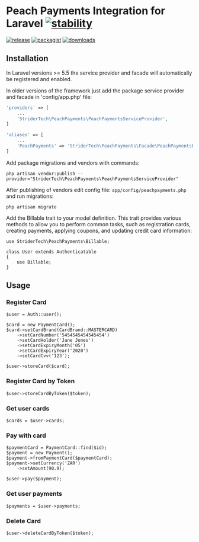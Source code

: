 # Peach Payments Integration for Laravel [![stability][0.2]][0.1]
[![release][1]][1.1] [![packagist][3]][3.1] [![downloads][5]][3.1]

## Installation

In Laravel versions >= 5.5 the service provider and facade will automatically be registered and enabled. 

In older versions of the framework just add the package service provider and facade in 'config/app.php' file:
```php
'providers' => [
    ...
    'StriderTech\PeachPayments\PeachPaymentsServiceProvider',
]

'aliases' => [
    ...
    'PeachPayments' => 'StriderTech\PeachPayments\Facade\PeachPaymentsFacade',
]
```

Add package migrations and vendors with commands:
```
php artisan vendor:publish --provider="StriderTech\PeachPayments\PeachPaymentsServiceProvider"
```
After publishing of vendors edit config file: `app/config/peachpayments.php` and run migrations: 
```
php artisan migrate
```

Add the Billable trait to your model definition. This trait provides various methods to allow you to perform common tasks, such as registration cards, creating payments, applying coupons, and updating credit card information:

```
use StriderTech\PeachPayments\Billable;

class User extends Authenticatable
{
    use Billable;
}
```

## Usage

### Register Card

```
$user = Auth::user();

$card = new PaymentCard();
$card->setCardBrand(CardBrand::MASTERCARD)
    ->setCardNumber('5454545454545454')
    ->setCardHolder('Jane Jones')
    ->setCardExpiryMonth('05')
    ->setCardExpiryYear('2020')
    ->setCardCvv('123');
    
$user->storeCard($card);
```

### Register Card by Token

```
$user->storeCardByToken($token);
```

### Get user cards
```
$cards = $user->cards;
```

### Pay with card
```
$paymentCard = PaymentCard::find($id);
$payment = new Payment();
$payment->fromPaymentCard($paymentCard);
$payment->setCurrency('ZAR')
    ->setAmount(90.9);
    
$user->pay($payment);
```

### Get user payments
```
$payments = $user->payments;
```

### Delete Card

```
$user->deleteCardByToken($token);
```

[0]: https://img.shields.io/badge/stability-experimental-orange.svg?style=flat-square
[0.1]: https://nodejs.org/api/documentation.html#documentation_stability_index
[0.2]: https://img.shields.io/badge/stability-stable-green.svg?style=flat-square
[1]: https://img.shields.io/github/release/strider-tech/peach-payments/all.svg
[1.1]: https://github.com/strider-tech/peach-payments/releases
[2]: https://img.shields.io/github/tag/strider-tech/peach-payments.svg
[3]: https://img.shields.io/packagist/v/strider-tech/peach-payments.svg
[3.1]: https://packagist.org/packages/strider-tech/peach-payments
[4]: https://poser.pugx.org/strider-tech/peach-payments/v/stable.svg
[5]: https://poser.pugx.org/strider-tech/peach-payments/downloads